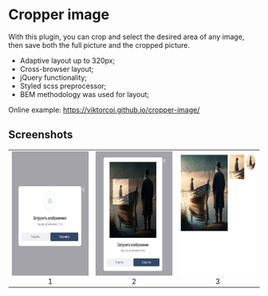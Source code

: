 # Cropper image
With this plugin, you can crop and select the desired area of any image, then save both the full picture and the cropped picture.
- Adaptive layout up to 320px;
- Cross-browser layout;
- jQuery functionality;
- Styled scss preprocessor;
- BEM methodology was used for layout;

Online example: https://viktorcoi.github.io/cropper-image/
## Screenshots
<table width="100" align="center">
    <td align="center">
        <img src="./screenshot_0.png" width="250" height="250" alt="css3"/>
        <br>1
    </td>
    <td align="center">
        <img src="./screenshot_1.png" width="250" height="250" alt="sass">
        <br>2
    </td>
    <td align="center">
        <img src="./screenshot_2.png" width="250" height="250" alt="scss">
        <br>3
    </td>
</table>
